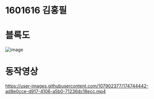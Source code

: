 # 1601616 김홍필
# 블록도
![image](https://user-images.githubusercontent.com/107902377/174746375-b2db59b0-89e8-4f9e-9c80-85bdf965255b.png)



# 동작영상

https://user-images.githubusercontent.com/107902377/174744442-ad8e0cce-d917-4106-a5b0-71236dc18ecc.mp4


